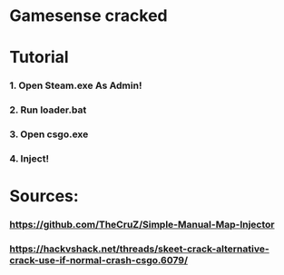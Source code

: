 # Gamesense cracked
# Tutorial
### 1. Open Steam.exe As Admin!
### 2. Run loader.bat
### 3. Open csgo.exe
### 4. Inject!

# Sources:
### https://github.com/TheCruZ/Simple-Manual-Map-Injector
### https://hackvshack.net/threads/skeet-crack-alternative-crack-use-if-normal-crash-csgo.6079/
